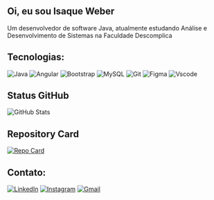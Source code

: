 ## Oi, eu sou Isaque Weber

Um desenvolvedor de software Java, atualmente estudando Análise e Desenvolvimento de Sistemas na Faculdade Descomplica

## Tecnologias:

![Java](https://img.shields.io/badge/java-%23ED8B00.svg?style=for-the-badge&logo=openjdk&logoColor=white)
![Angular](https://img.shields.io/badge/Angular-DD0031?style=for-the-badge&logo=angular&logoColor=white)
![Bootstrap](https://img.shields.io/badge/-boostrap-0D1117?style=for-the-badge&logo=bootstrap&labelColor=0D1117)
![MySQL](https://img.shields.io/badge/MySQL-00000F?style=for-the-badge&logo=mysql&logoColor=white)
![Git](https://img.shields.io/badge/GIT-E44C30?style=for-the-badge&logo=git&logoColor=white)
![Figma](https://img.shields.io/badge/Figma-696969?style=for-the-badge&logo=figma&logoColor=figma)
![Vscode](https://img.shields.io/badge/Vscode-007ACC?style=for-the-badge&logo=visual-studio-code&logoColor=white)

## Status GitHub

![GitHub Stats](https://github-readme-stats.vercel.app/api?username=Isaque-Weber&theme=transparent&bg_color=000&border_color=30A3DC&show_icons=true&icon_color=30A3DC&title_color=E94D5F&text_color=FFF)

## Repository Card

[![Repo Card](https://github-readme-stats.vercel.app/api/pin/?username=Isaque-Weber&repo=dio-lab-open-source&bg_color=000&border_color=30A3DC&show_icons=true&icon_color=30A3DC&title_color=E94D5F&text_color=FFF)](https://github.com/Isaque-Weber/dio-lab-open-source)


## Contato: 

[![LinkedIn](https://img.shields.io/badge/LinkedIn-0077B5?style=for-the-badge&logo=linkedin&logoColor=white)](https://www.linkedin.com/in/isaque-weber/)
[![Instagram](https://img.shields.io/badge/-Instagram-%23E4405F?style=for-the-badge&logo=instagram&logoColor=white)](https://www.instagram.com/isaqueweber/)
[![Gmail](https://img.shields.io/badge/Gmail-333333?style=for-the-badge&logo=gmail&logoColor=red)](mailto:isaqueweber@yahoo.com.br)